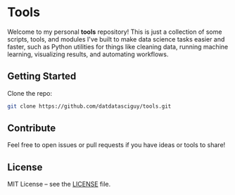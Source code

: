 # Tools

Welcome to my personal **tools** repository! This is just a collection of some scripts, tools, and modules I've built to make data science tasks easier and faster, such as Python utilities for things like cleaning data, running machine learning, visualizing results, and automating workflows.

## Getting Started

Clone the repo:

```bash
git clone https://github.com/datdatasciguy/tools.git
```

## Contribute

Feel free to open issues or pull requests if you have ideas or tools to share!

## License

MIT License – see the [LICENSE](./LICENSE) file.
